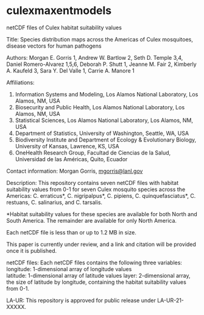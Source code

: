 # culexmaxentmodels

netCDF files of Culex habitat suitability values

Title:
Species distribution maps across the Americas of Culex mosquitoes, disease vectors for human pathogens

Authors:
Morgan E. Gorris 1, Andrew W. Bartlow 2, Seth D. Temple 3,4, Daniel Romero-Alvarez 1,5,6, Deborah P. Shutt 1, Jeanne M. Fair 2, Kimberly A. Kaufeld 3, Sara Y. Del Valle 1, Carrie A. Manore 1

Affiliations: 
1.	Information Systems and Modeling, Los Alamos National Laboratory, Los Alamos, NM, USA
2.	Biosecurity and Public Health, Los Alamos National Laboratory, Los Alamos, NM, USA
3.	Statistical Sciences, Los Alamos National Laboratory, Los Alamos, NM, USA 
4.	Department of Statistics, University of Washington, Seattle, WA, USA
5.	Biodiversity Institute and Department of Ecology & Evolutionary Biology, University of Kansas, Lawrence, KS, USA
6.	OneHealth Research Group, Facultad de Ciencias de la Salud, Universidad de las Américas, Quito, Ecuador

Contact information:
Morgan Gorris, mgorris@lanl.gov

Description: 
This repository contains seven netCDF files with habitat suitability values from 0-1 for seven Culex mosquito species across the Americas: C. erraticus*, C. nigripalpus*, C. pipiens, C. quinquefasciatus*, C. restuans, C. salinarius, and C. tarsalis.

*Habitat suitability values for these species are available for both North and South America. The remainder are available for only North America. 

Each netCDF file is less than or up to 1.2 MB in size. 

This paper is currently under review, and a link and citation will be provided once it is published.

netCDF files:
Each netCDF files contains the following three variables:
longitude: 1-dimensional array of longitude values  
latitude: 1-dimensional array of latitude values
layer: 2-dimensional array, the size of latitude by longitude, containing the habitat suitability values from 0-1. 

LA-UR:
This repository is approved for public release under LA-UR-21-XXXXX. 
